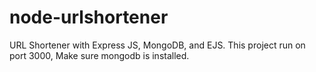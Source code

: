 # node-urlshortener
URL Shortener with Express JS, MongoDB, and EJS. This project run on port 3000, Make sure mongodb is installed.
